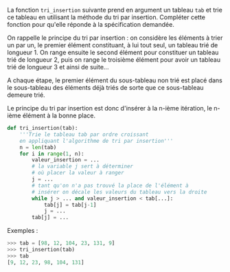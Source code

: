 La fonction `tri_insertion` suivante prend en argument un tableau `tab` et trie ce tableau en
utilisant la méthode du tri par insertion. Compléter cette fonction pour qu'elle réponde à la
spécification demandée.

On rappelle le principe du tri par insertion : on considère les éléments à trier un par un,
le premier élément constituant, à lui tout seul, un tableau trié de longueur 1. On range
ensuite le second élément pour constituer un tableau trié de longueur 2, puis on range le
troisième élément pour avoir un tableau trié de longueur 3 et ainsi de suite...

A chaque étape, le premier élément du sous-tableau non trié est placé dans le sous-tableau
des éléments déjà triés de sorte que ce sous-tableau demeure trié.

Le principe du tri par insertion est donc d'insérer à la n-ième itération, le n-ième élément
à la bonne place.


```python linenums='1'
def tri_insertion(tab):
    '''Trie le tableau tab par ordre croissant
    en appliquant l'algorithme de tri par insertion'''
    n = len(tab)
    for i in range(1, n):
        valeur_insertion = ... 
        # la variable j sert à déterminer 
        # où placer la valeur à ranger
        j = ... 
        # tant qu'on n'a pas trouvé la place de l'élément à
        # insérer on décale les valeurs du tableau vers la droite
        while j > ... and valeur_insertion < tab[...]: 
            tab[j] = tab[j-1]
            j = ... 
        tab[j] = ... 

```

Exemples :
```python
>>> tab = [98, 12, 104, 23, 131, 9]
>>> tri_insertion(tab)
>>> tab
[9, 12, 23, 98, 104, 131]
```